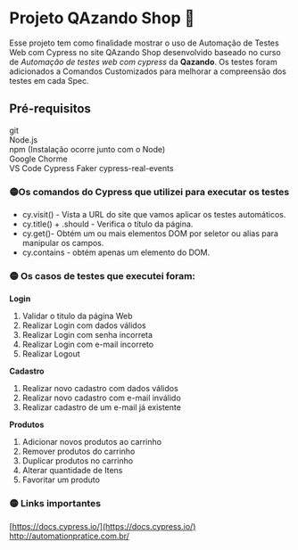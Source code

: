# Projeto QAzando Shop 🚀
Esse projeto tem como finalidade mostrar o uso de Automação de Testes Web com Cypress no site QAzando Shop desenvolvido baseado no curso de <i>Automação de testes web com cypress</i> da <b>Qazando</b>. Os testes foram adicionados a Comandos Customizados para melhorar a compreensão dos testes em cada Spec.

## Pré-requisitos
git  
Node.js  
npm (Instalação ocorre junto com o Node)  
Google Chorme  
VS Code
Cypress
Faker
cypress-real-events


### 🟡Os comandos do Cypress que utilizei para executar os testes
* cy.visit() - Vista a URL do site que vamos aplicar os testes automáticos.
* cy.title() + .should - Verifica o título da página.
* cy.get()- Obtém um ou mais elementos DOM por seletor ou alias para manipular os campos.
* cy.contains - obtém apenas um elemento do DOM.

### 🟡  Os casos de testes que executei foram:
 <b>Login</b>
1. Validar o titulo da página Web
2.  Realizar Login com dados válidos 
3. Realizar Login com senha incorreta
4. Realizar Login com e-mail incorreto
5. Realizar Logout

<b> Cadastro</b>
1. Realizar novo cadastro com dados válidos
2. Realizar novo cadastro com e-mail inválido
3. Realizar cadastro de um e-mail já existente

<b> Produtos</b>
1. Adicionar novos produtos ao carrinho
2. Remover produtos do carrinho  
3. Duplicar produtos no carrinho
4. Alterar quantidade de Itens
5. Favoritar um produto

 
  ### 🟡  Links importantes

[https://docs.cypress.io/](https://docs.cypress.io/)
http://automationpratice.com.br/
